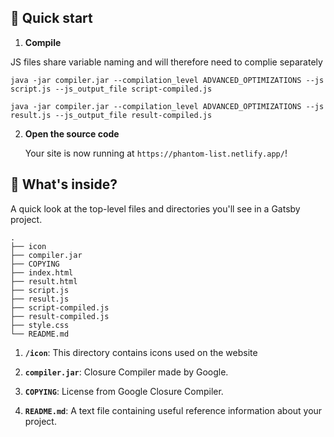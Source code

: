 ## 👻 Quick start

1.  **Compile**

JS files share variable naming and will therefore need to complie separately

```shell
java -jar compiler.jar --compilation_level ADVANCED_OPTIMIZATIONS --js script.js --js_output_file script-compiled.js
```

```shell
java -jar compiler.jar --compilation_level ADVANCED_OPTIMIZATIONS --js result.js --js_output_file result-compiled.js
```

2.  **Open the source code**

    Your site is now running at `https://phantom-list.netlify.app/`!

## 🧐 What's inside?

A quick look at the top-level files and directories you'll see in a Gatsby project.

    .
    ├── icon
    ├── compiler.jar
    ├── COPYING
    ├── index.html
    ├── result.html
    ├── script.js
    ├── result.js
    ├── script-compiled.js
    ├── result-compiled.js
    ├── style.css
    └── README.md

1.  **`/icon`**: This directory contains icons used on the website

2.  **`compiler.jar`**: Closure Compiler made by Google.

3.  **`COPYING`**: License from Google Closure Compiler.

4.  **`README.md`**: A text file containing useful reference information about your project.
